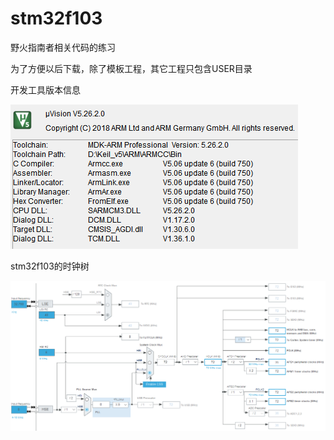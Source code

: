 # stm32f103
野火指南者相关代码的练习

为了方便以后下载，除了模板工程，其它工程只包含USER目录

开发工具版本信息

![开发工具版本信息](https://github.com/ysx0505/stm32f103/blob/master/000.PNG)



stm32f103的时钟树

![stm32f103的时钟树](https://github.com/ysx0505/stm32f103/blob/master/001.PNG)
